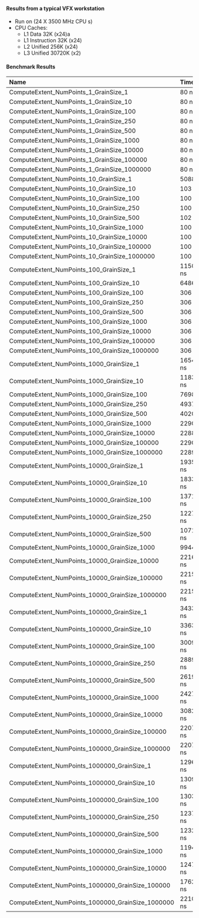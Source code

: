 #### Results from a typical VFX workstation

- Run on (24 X 3500 MHz CPU s)
- CPU Caches:
  - L1 Data 32K (x24)a
  - L1 Instruction 32K (x24)
  - L2 Unified 256K (x24)
  - L3 Unified 30720K (x2)
  
#### Benchmark Results

|Name                                                    | Time          |  CPU          |Iterations| 
|:-------------------------------------------------------|:--------------|:--------------|:---------|
| ComputeExtent_NumPoints_1_GrainSize_1                  |         80 ns |        80 ns  |  8764752 | 
| ComputeExtent_NumPoints_1_GrainSize_10                 |         80 ns |        80 ns  |  8760656 |
| ComputeExtent_NumPoints_1_GrainSize_100                |         80 ns |        80 ns  |  8756962 |
| ComputeExtent_NumPoints_1_GrainSize_250                |         80 ns |        80 ns  |  8764762 |
| ComputeExtent_NumPoints_1_GrainSize_500                |         80 ns |        80 ns  |  8753590 |
| ComputeExtent_NumPoints_1_GrainSize_1000               |         80 ns |        80 ns  |  8758650 |
| ComputeExtent_NumPoints_1_GrainSize_10000              |         80 ns |        80 ns  |  8765203 |
| ComputeExtent_NumPoints_1_GrainSize_100000             |         80 ns |        80 ns  |  8784401 |
| ComputeExtent_NumPoints_1_GrainSize_1000000            |         80 ns |        80 ns  |  8760694 |
| ComputeExtent_NumPoints_10_GrainSize_1                 |       5088 ns |      5032 ns  |   122484 |
| ComputeExtent_NumPoints_10_GrainSize_10                |        103 ns |       103 ns  |  6801247 |
| ComputeExtent_NumPoints_10_GrainSize_100               |        100 ns |       100 ns  |  7031018 |
| ComputeExtent_NumPoints_10_GrainSize_250               |        100 ns |       100 ns  |  7032420 |
| ComputeExtent_NumPoints_10_GrainSize_500               |        102 ns |       102 ns  |  6892273 |
| ComputeExtent_NumPoints_10_GrainSize_1000              |        100 ns |       100 ns  |  7027707 |
| ComputeExtent_NumPoints_10_GrainSize_10000             |        100 ns |       100 ns  |  7030685 |
| ComputeExtent_NumPoints_10_GrainSize_100000            |        100 ns |       100 ns  |  7020041 |
| ComputeExtent_NumPoints_10_GrainSize_1000000           |        100 ns |       100 ns  |  7018273 |
| ComputeExtent_NumPoints_100_GrainSize_1                |      11502 ns |     11502 ns  |    60986 |
| ComputeExtent_NumPoints_100_GrainSize_10               |       6486 ns |      6409 ns  |   103172 |
| ComputeExtent_NumPoints_100_GrainSize_100              |        306 ns |       306 ns  |  2289605 |
| ComputeExtent_NumPoints_100_GrainSize_250              |        306 ns |       306 ns  |  2289042 |
| ComputeExtent_NumPoints_100_GrainSize_500              |        306 ns |       306 ns  |  2290280 |
| ComputeExtent_NumPoints_100_GrainSize_1000             |        306 ns |       306 ns  |  2289629 |
| ComputeExtent_NumPoints_100_GrainSize_10000            |        306 ns |       306 ns  |  2290367 |
| ComputeExtent_NumPoints_100_GrainSize_100000           |        306 ns |       306 ns  |  2289607 |
| ComputeExtent_NumPoints_100_GrainSize_1000000          |        306 ns |       306 ns  |  2290943 |
| ComputeExtent_NumPoints_1000_GrainSize_1               |      16546 ns |     16544 ns  |    42111 |
| ComputeExtent_NumPoints_1000_GrainSize_10              |      11834 ns |     11834 ns  |    59195 |
| ComputeExtent_NumPoints_1000_GrainSize_100             |       7698 ns |      7386 ns  |    92586 |
| ComputeExtent_NumPoints_1000_GrainSize_250             |       4937 ns |      4866 ns  |   144609 |
| ComputeExtent_NumPoints_1000_GrainSize_500             |       4020 ns |      3917 ns  |   177912 |
| ComputeExtent_NumPoints_1000_GrainSize_1000            |       2290 ns |      2290 ns  |   305696 |
| ComputeExtent_NumPoints_1000_GrainSize_10000           |       2288 ns |      2288 ns  |   305824 |
| ComputeExtent_NumPoints_1000_GrainSize_100000          |       2290 ns |      2290 ns  |   305712 |
| ComputeExtent_NumPoints_1000_GrainSize_1000000         |       2289 ns |      2289 ns  |   305814 |
| ComputeExtent_NumPoints_10000_GrainSize_1              |      19357 ns |     19345 ns  |    35394 |
| ComputeExtent_NumPoints_10000_GrainSize_10             |      18335 ns |     18334 ns  |    38207 |
| ComputeExtent_NumPoints_10000_GrainSize_100            |      13715 ns |     13710 ns  |    51206 |
| ComputeExtent_NumPoints_10000_GrainSize_250            |      12275 ns |     12274 ns  |    57291 |
| ComputeExtent_NumPoints_10000_GrainSize_500            |      10713 ns |     10711 ns  |    65082 |
| ComputeExtent_NumPoints_10000_GrainSize_1000           |       9944 ns |      9845 ns  |    70229 |
| ComputeExtent_NumPoints_10000_GrainSize_10000          |      22169 ns |     22169 ns  |    31546 |
| ComputeExtent_NumPoints_10000_GrainSize_100000         |      22159 ns |     22158 ns  |    31601 |
| ComputeExtent_NumPoints_10000_GrainSize_1000000        |      22159 ns |     22159 ns  |    31600 |
| ComputeExtent_NumPoints_100000_GrainSize_1             |      34336 ns |     34332 ns  |    20562 |
| ComputeExtent_NumPoints_100000_GrainSize_10            |      33637 ns |     33631 ns  |    20647 |
| ComputeExtent_NumPoints_100000_GrainSize_100           |      30090 ns |     30090 ns  |    23343 |
| ComputeExtent_NumPoints_100000_GrainSize_250           |      28899 ns |     28899 ns  |    25140 |
| ComputeExtent_NumPoints_100000_GrainSize_500           |      26191 ns |     26187 ns  |    26602 |
| ComputeExtent_NumPoints_100000_GrainSize_1000          |      24279 ns |     24275 ns  |    28965 |
| ComputeExtent_NumPoints_100000_GrainSize_10000         |      30821 ns |     28308 ns  |    24684 |
| ComputeExtent_NumPoints_100000_GrainSize_100000        |     220761 ns |    220732 ns  |     3172 |
| ComputeExtent_NumPoints_100000_GrainSize_1000000       |     220720 ns |    220699 ns  |     3172 |
| ComputeExtent_NumPoints_1000000_GrainSize_1            |     129672 ns |    129614 ns  |     5400 |
| ComputeExtent_NumPoints_1000000_GrainSize_10           |     130993 ns |    130993 ns  |     5290 |
| ComputeExtent_NumPoints_1000000_GrainSize_100          |     130382 ns |    130334 ns  |     5066 |
| ComputeExtent_NumPoints_1000000_GrainSize_250          |     123795 ns |    123789 ns  |     5570 |
| ComputeExtent_NumPoints_1000000_GrainSize_500          |     123235 ns |    123206 ns  |     5610 |
| ComputeExtent_NumPoints_1000000_GrainSize_1000         |     119484 ns |    119442 ns  |     5948 |
| ComputeExtent_NumPoints_1000000_GrainSize_10000        |     124777 ns |    124726 ns  |     5689 |
| ComputeExtent_NumPoints_1000000_GrainSize_100000       |     176206 ns |    176042 ns  |     3952 |
| ComputeExtent_NumPoints_1000000_GrainSize_1000000      |    2210875 ns |   2210852 ns  |      316 |
